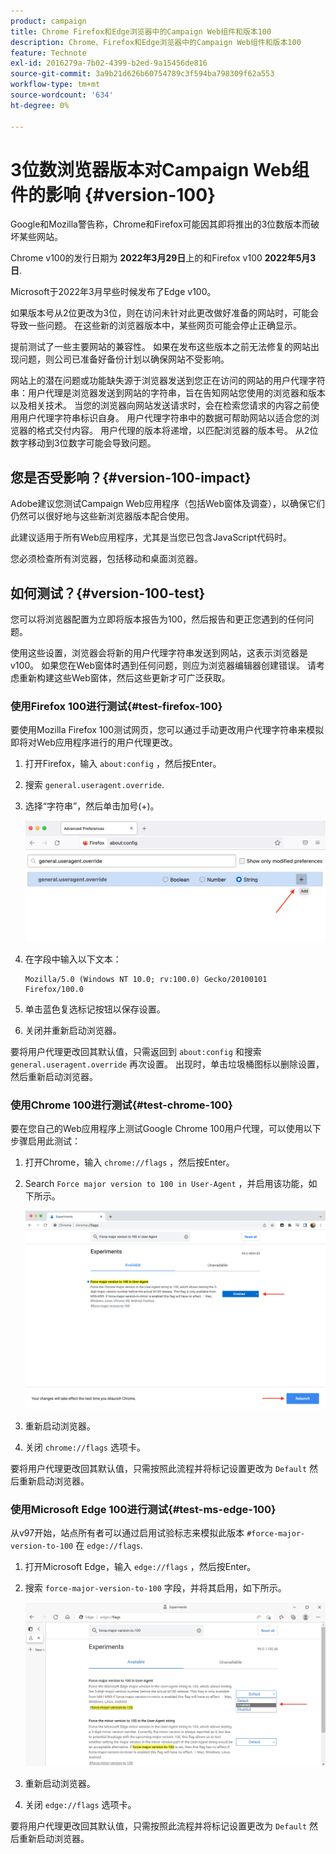 ```yaml
---
product: campaign
title: Chrome Firefox和Edge浏览器中的Campaign Web组件和版本100
description: Chrome、Firefox和Edge浏览器中的Campaign Web组件和版本100
feature: Technote
exl-id: 2016279a-7b02-4399-b2ed-9a15456de816
source-git-commit: 3a9b21d626b60754789c3f594ba798309f62a553
workflow-type: tm+mt
source-wordcount: '634'
ht-degree: 0%

---
```


# 3位数浏览器版本对Campaign Web组件的影响 {#version-100}

Google和Mozilla警告称，Chrome和Firefox可能因其即将推出的3位数版本而破坏某些网站。

Chrome v100的发行日期为 **2022年3月29日**&#x200B;上的和Firefox v100 **2022年5月3日**.

Microsoft于2022年3月早些时候发布了Edge v100。

如果版本号从2位更改为3位，则在访问未针对此更改做好准备的网站时，可能会导致一些问题。 在这些新的浏览器版本中，某些网页可能会停止正确显示。

提前测试了一些主要网站的兼容性。 如果在发布这些版本之前无法修复的网站出现问题，则公司已准备好备份计划以确保网站不受影响。

网站上的潜在问题或功能缺失源于浏览器发送到您正在访问的网站的用户代理字符串：用户代理是浏览器发送到网站的字符串，旨在告知网站您使用的浏览器和版本以及相关技术。 当您的浏览器向网站发送请求时，会在检索您请求的内容之前使用用户代理字符串标识自身。 用户代理字符串中的数据可帮助网站以适合您的浏览器的格式交付内容。 用户代理的版本将递增，以匹配浏览器的版本号。 从2位数字移动到3位数字可能会导致问题。

## 您是否受影响？{#version-100-impact}

Adobe建议您测试Campaign Web应用程序（包括Web窗体及调查），以确保它们仍然可以很好地与这些新浏览器版本配合使用。

此建议适用于所有Web应用程序，尤其是当您已包含JavaScript代码时。

您必须检查所有浏览器，包括移动和桌面浏览器。

## 如何测试？{#version-100-test}

您可以将浏览器配置为立即将版本报告为100，然后报告和更正您遇到的任何问题。

使用这些设置，浏览器会将新的用户代理字符串发送到网站，这表示浏览器是v100。 如果您在Web窗体时遇到任何问题，则应为浏览器编辑器创建错误。 请考虑重新构建这些Web窗体，然后这些更新才可广泛获取。

### 使用Firefox 100进行测试{#test-firefox-100}

要使用Mozilla Firefox 100测试网页，您可以通过手动更改用户代理字符串来模拟即将对Web应用程序进行的用户代理更改。

1. 打开Firefox，输入 `about:config` ，然后按Enter。
1. 搜索 `general.useragent.override`.
1. 选择“字符串”，然后单击加号(+)。

   ![](assets/force-user-agent-firefox.png)

1. 在字段中输入以下文本：

   ```
   Mozilla/5.0 (Windows NT 10.0; rv:100.0) Gecko/20100101 Firefox/100.0
   ```

1. 单击蓝色复选标记按钮以保存设置。
1. 关闭并重新启动浏览器。

要将用户代理更改回其默认值，只需返回到 `about:config` 和搜索 `general.useragent.override` 再次设置。  出现时，单击垃圾桶图标以删除设置，然后重新启动浏览器。

### 使用Chrome 100进行测试{#test-chrome-100}

要在您自己的Web应用程序上测试Google Chrome 100用户代理，可以使用以下步骤启用此测试：

1. 打开Chrome，输入 `chrome://flags` ，然后按Enter。
1. Search `Force major version to 100 in User-Agent` ，并启用该功能，如下所示。

   ![](assets/force-user-agent-chrome.png)

1. 重新启动浏览器。
1. 关闭 `chrome://flags` 选项卡。

要将用户代理更改回其默认值，只需按照此流程并将标记设置更改为 `Default` 然后重新启动浏览器。


### 使用Microsoft Edge 100进行测试{#test-ms-edge-100}

从v97开始，站点所有者可以通过启用试验标志来模拟此版本  `#force-major-version-to-100` 在 `edge://flags`.

1. 打开Microsoft Edge，输入 `edge://flags` ，然后按Enter。
1. 搜索 `force-major-version-to-100` 字段，并将其启用，如下所示。

   ![](assets/force-user-agent-edge.png)

1. 重新启动浏览器。
1. 关闭 `edge://flags` 选项卡。

要将用户代理更改回其默认值，只需按照此流程并将标记设置更改为 `Default` 然后重新启动浏览器。
